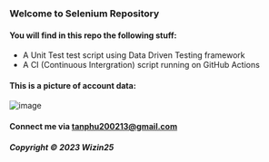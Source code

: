 ### Welcome to Selenium Repository
#### You will find in this repo the following stuff:

* A Unit Test test script using Data Driven Testing framework
* A CI (Continuous Intergration) script running on GitHub Actions
#### This is a picture of account data:
![image](https://github.com/Wizin25/selenium-2-go/assets/93475050/11fae160-4149-4c03-ae94-a1e40c39cd76)

#### Connect me via tanphu200213@gmail.com

##### Copyright &#169; 2023 Wizin25
